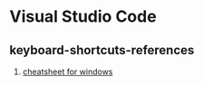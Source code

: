 # Visual Studio Code

## keyboard-shortcuts-references

1. [cheatsheet for windows](./vscode_cheatsheet.pdf)